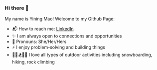 ### Hi there 👋

My name is Yining Mao! Welcome to my Github Page:

- 📬 How to reach me: [LinkedIn](https://www.linkedin.com/in/yiningmao/)
- ✨ I am always open to connections and opportunities
- 💟 Pronouns: She/Her/Hers
-  ⚡ I enjoy problem-solving and building things
- 🧗‍♀️🏂🏃‍♀️ I love all types of outdoor activities including snowboarding, hiking, rock climbing

